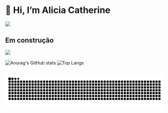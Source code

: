 # 👋 Hi, I’m Alicia Catherine 
<img width="100px" src="https://i.gifer.com/origin/39/39b4d9412ea962754977c0a9c63cda34.gif">

## Em construção 
 <img src="https://thumbs.gfycat.com/CircularGrossAfricanpiedkingfisher-max-1mb.gif">

![Anurag's GitHub stats](https://github-readme-stats.vercel.app/api?username=catheali&show_icons=true&theme=buefy&count_private=true)
![Top Langs](https://github-readme-stats.vercel.app/api/top-langs/?username=catheali&theme=buefy)

##
![Snake animation](https://github.com/catheali/catheali/blob/output/github-contribution-grid-snake.svg)



